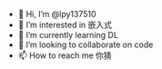 - 👋 Hi, I’m @lpy137510
- 👀 I’m interested in 嵌入式
- 🌱 I’m currently learning DL
- 💞️ I’m looking to collaborate on code
- 📫 How to reach me 你猜

<!---
lpy137510/lpy137510 is a ✨ special ✨ repository because its `README.md` (this file) appears on your GitHub profile.
You can click the Preview link to take a look at your changes.
--->

